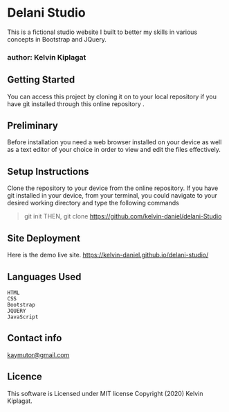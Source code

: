 # Delani Studio

This is a fictional studio website I built to better my skills in various concepts in Bootstrap and JQuery.
### author: Kelvin Kiplagat

## Getting Started

You can access this project by cloning it on to 
your local repository if you have git installed through this online repository .

## Preliminary

Before installation you need a web browser installed on your device as well as a text editor of your choice in order to view and edit the files effectively.

## Setup Instructions

Clone the repository to your device from the online repository. If you have git installed in your device, from your terminal, you could navigate to your desired working directory and type the following commands

  > git init  THEN,
  > git clone  https://github.com/kelvin-daniel/delani-Studio

## Site Deployment

Here is the demo live site.  https://kelvin-daniel.github.io/delani-studio/ 

## Languages Used

    HTML
    CSS 
    Bootstrap 
    JQUERY 
    JavaScript

## Contact info

kaymutor@gmail.com

## Licence

This software is Licensed under MIT license Copyright (2020) Kelvin Kiplagat. 